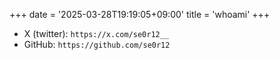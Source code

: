 +++
date = '2025-03-28T19:19:05+09:00'
title = 'whoami'
+++

- X (twitter): `https://x.com/se0r12__`
- GitHub: `https://github.com/se0r12`
